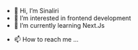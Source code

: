 - 👋 Hi, I’m Sinaliri
- 👀 I’m interested in frontend development
- 🌱 I’m currently learning Next.Js
<!-- - 💞️ I’m looking to collaborate on ... -->
- 📫 How to reach me ...

<!---
Sinaliri/Sinaliri is a ✨ special ✨ repository because its `README.md` (this file) appears on your GitHub profile.
You can click the Preview link to take a look at your changes.
--->
